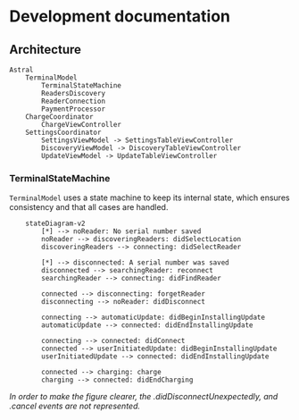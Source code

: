 # Development documentation

## Architecture

    Astral
        TerminalModel
            TerminalStateMachine
            ReadersDiscovery
            ReaderConnection
            PaymentProcessor
        ChargeCoordinator
            ChargeViewController
        SettingsCoordinator
            SettingsViewModel -> SettingsTableViewController
            DiscoveryViewModel -> DiscoveryTableViewController
            UpdateViewModel -> UpdateTableViewController 
         

### TerminalStateMachine

`TerminalModel` uses a state machine to keep its internal state, which ensures consistency and that all cases are handled.

```mermaid
    stateDiagram-v2 
        [*] --> noReader: No serial number saved
        noReader --> discoveringReaders: didSelectLocation
        discoveringReaders --> connecting: didSelectReader

        [*] --> disconnected: A serial number was saved
        disconnected --> searchingReader: reconnect
        searchingReader --> connecting: didFindReader

        connected --> disconnecting: forgetReader
        disconnecting --> noReader: didDisconnect

        connecting --> automaticUpdate: didBeginInstallingUpdate
        automaticUpdate --> connected: didEndInstallingUpdate

        connecting --> connected: didConnect
        connected --> userInitiatedUpdate: didBeginInstallingUpdate
        userInitiatedUpdate --> connected: didEndInstallingUpdate

        connected --> charging: charge
        charging --> connected: didEndCharging 
```

*In order to make the figure clearer, the .didDisconnectUnexpectedly, and .cancel events are not represented.*
